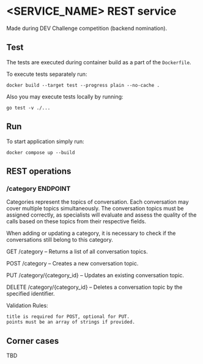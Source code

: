 # <SERVICE_NAME> REST service

Made during DEV Challenge <YAER> competition (backend nomination).

## Test

The tests are executed during container build as a part of the `Dockerfile`.

To execute tests separately run:
```
docker build --target test --progress plain --no-cache .
```

Also you may execute tests locally by running:

```
go test -v ./...
```

## Run

To start application simply run:

```
docker compose up --build
```

## REST operations

### /category ENDPOINT

Categories represent the topics of conversation. Each conversation may cover
multiple topics simultaneously. The conversation topics must be assigned
correctly, as specialists will evaluate and assess the quality of the calls
based on these topics from their respective fields.

When adding or updating a category, it is necessary to check if the conversations still belong to this category.

GET /category – Returns a list of all conversation topics.

POST /category – Creates a new conversation topic.

PUT /category/{category_id} – Updates an existing conversation topic.

DELETE /category/{category_id} – Deletes a conversation topic by the specified identifier.

Validation Rules:

    title is required for POST, optional for PUT.
    points must be an array of strings if provided.

## Corner cases

TBD

